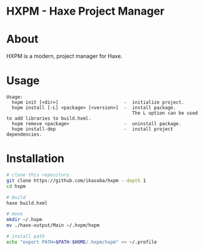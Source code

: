 # HXPM - Haxe Project Manager

# About

HXPM is a modern, project manager for Haxe.

# Usage

```
Usage:
  hxpm init [<dir>]                        -  initialize project.
  hxpm install [-L] <package> [<version>]  -  install package.
                                              The L option can be used to add libraries to build.hxml.
  hxpm remove <package>                    -  uninstall package.
  hxpm install-dep                         -  install project dependencies.
```

# Installation

```sh
# clone this repository.
git clone https://github.com/ikasoba/hxpm --depth 1
cd hxpm

# build
haxe build.hxml

# move
mkdir ~/.hxpm
mv ./haxe-output/Main ~/.hxpm/hxpm

# install path
echo "export PATH=$PATH:$HOME/.hxpm/hxpm" >> ~/.profile
```
